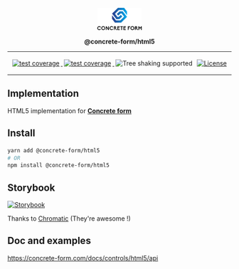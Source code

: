 <p align="center">
  <a href="https://github.com/concrete-form/concrete-form">
    <img alt="Concrete Form" src="https://raw.githubusercontent.com/concrete-form/concrete-form/master/doc/logo.png" width="100" />
  </a>
</p>

<p align="center">
  <strong>@concrete-form/html5</strong>
</p>

---

<div align="center">
  <a href="https://ci.appveyor.com/project/kegi/html5/history">
    <img alt="test coverage" style="margin:3px"
    src="https://img.shields.io/appveyor/build/kegi/html5?style=flat-square" />
  </a>
  <a href="https://coveralls.io/github/concrete-form/html5">
    <img alt="test coverage" style="margin:3px"
    src="https://img.shields.io/coveralls/github/concrete-form/html5?style=flat-square" />
  </a>
<img alt="Tree shaking supported"src="https://img.shields.io/badge/Tree%20shaking-supported-success?style=flat-square" style="margin:3px" />
  <a href="https://www.npmjs.com/package/@concrete-form/html5">
    <img alt="License" style="margin:3px" 
    src="https://img.shields.io/npm/l/@concrete-form/html5?color=%23007ec6&style=flat-square&v=3" />
  </a>
</div>

---

## Implementation

HTML5 implementation for [**Concrete form**](https://github.com/concrete-form/concrete-form)

## Install

```bash
yarn add @concrete-form/html5
# OR
npm install @concrete-form/html5
```
## Storybook
[![Storybook](https://img.shields.io/badge/Storybook-%23E06A8C?style=flat-square&logo=storybook&labelColor=%23ececec)](https://master--6181962da34217003a0d0018.chromatic.com)

Thanks to [Chromatic](https://www.chromatic.com/) (They're awesome !)

## Doc and examples
https://concrete-form.com/docs/controls/html5/api